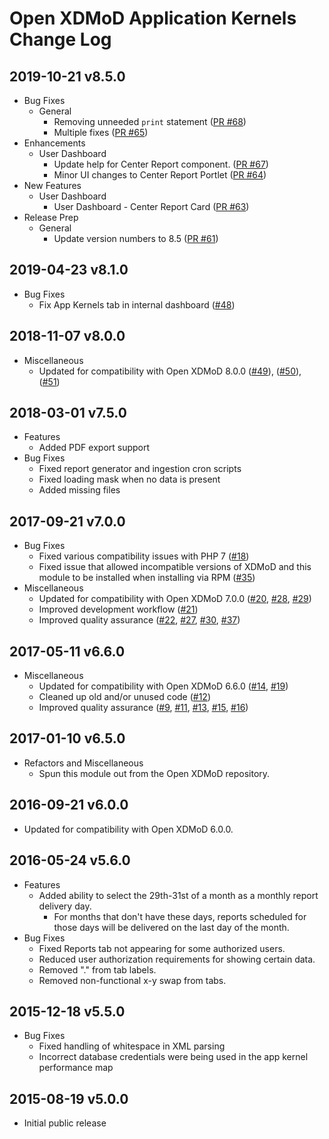 Open XDMoD Application Kernels Change Log
=========================================

## 2019-10-21 v8.5.0

- Bug Fixes
    - General
        - Removing unneeded `print` statement ([PR \#68](https://github.com/ubccr/xdmod/pull/68))
        - Multiple fixes ([PR \#65](https://github.com/ubccr/xdmod/pull/65))
- Enhancements
    - User Dashboard
        - Update help for Center Report component. ([PR \#67](https://github.com/ubccr/xdmod/pull/67))
        - Minor UI changes to Center Report Portlet ([PR \#64](https://github.com/ubccr/xdmod/pull/64))
- New Features
    - User Dashboard
        - User Dashboard - Center Report Card ([PR \#63](https://github.com/ubccr/xdmod/pull/63))
- Release Prep
    - General
        - Update version numbers to 8.5 ([PR \#61](https://github.com/ubccr/xdmod/pull/61))

## 2019-04-23 v8.1.0

- Bug Fixes
    - Fix App Kernels tab in internal dashboard ([\#48](https://github.com/ubccr/xdmod-appkernels/pull/48))

## 2018-11-07 v8.0.0

- Miscellaneous
    - Updated for compatibility with Open XDMoD 8.0.0 ([\#49](https://github.com/ubccr/xdmod-appkernels/pull/49)), ([\#50](https://github.com/ubccr/xdmod-appkernels/pull/50)), ([\#51](https://github.com/ubccr/xdmod-appkernels/pull/51))

## 2018-03-01 v7.5.0

- Features
    - Added PDF export support
- Bug Fixes
    - Fixed report generator and ingestion cron scripts
    - Fixed loading mask when no data is present
    - Added missing files

## 2017-09-21 v7.0.0

- Bug Fixes
    - Fixed various compatibility issues with PHP 7 ([\#18](https://github.com/ubccr/xdmod-appkernels/pull/18))
    - Fixed issue that allowed incompatible versions of XDMoD and this module to be installed when installing via RPM ([\#35](https://github.com/ubccr/xdmod-appkernels/pull/35))
- Miscellaneous
    - Updated for compatibility with Open XDMoD 7.0.0 ([\#20](https://github.com/ubccr/xdmod-appkernels/pull/20), [\#28](https://github.com/ubccr/xdmod-appkernels/pull/28), [\#29](https://github.com/ubccr/xdmod-appkernels/pull/29))
    - Improved development workflow ([\#21](https://github.com/ubccr/xdmod-appkernels/pull/21))
    - Improved quality assurance ([\#22](https://github.com/ubccr/xdmod-appkernels/pull/22), [\#27](https://github.com/ubccr/xdmod-appkernels/pull/27), [\#30](https://github.com/ubccr/xdmod-appkernels/pull/30), [\#37](https://github.com/ubccr/xdmod-appkernels/pull/37))

2017-05-11 v6.6.0
-----------------

- Miscellaneous
    - Updated for compatibility with Open XDMoD 6.6.0
      ([\#14](https://github.com/ubccr/xdmod-appkernels/pull/14),
       [\#19](https://github.com/ubccr/xdmod-appkernels/pull/19))
    - Cleaned up old and/or unused code
      ([\#12](https://github.com/ubccr/xdmod-appkernels/pull/12))
    - Improved quality assurance
      ([\#9](https://github.com/ubccr/xdmod-appkernels/pull/9),
       [\#11](https://github.com/ubccr/xdmod-appkernels/pull/11),
       [\#13](https://github.com/ubccr/xdmod-appkernels/pull/13),
       [\#15](https://github.com/ubccr/xdmod-appkernels/pull/15),
       [\#16](https://github.com/ubccr/xdmod-appkernels/pull/16))

2017-01-10 v6.5.0
-----------------

- Refactors and Miscellaneous
    - Spun this module out from the Open XDMoD repository.

2016-09-21 v6.0.0
-----------------

- Updated for compatibility with Open XDMoD 6.0.0.

2016-05-24 v5.6.0
-----------------

- Features
    - Added ability to select the 29th-31st of a month as a monthly report
      delivery day.
        - For months that don't have these days, reports scheduled for those
          days will be delivered on the last day of the month.
- Bug Fixes
    - Fixed Reports tab not appearing for some authorized users.
    - Reduced user authorization requirements for showing certain data.
    - Removed "." from tab labels.
    - Removed non-functional x-y swap from tabs.

2015-12-18 v5.5.0
-----------------

- Bug Fixes
    - Fixed handling of whitespace in XML parsing
    - Incorrect database credentials were being used in the app kernel
      performance map

2015-08-19 v5.0.0
-----------------

- Initial public release
